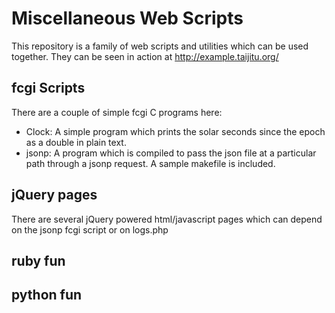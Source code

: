 Miscellaneous Web Scripts
================================

This repository is a family of web scripts and utilities which can be used together. They can be seen in action at http://example.taijitu.org/

fcgi Scripts
-------------------------

There are a couple of simple fcgi C programs here:

* Clock: A simple program which prints the solar seconds since the epoch as a double in plain text.
* jsonp: A program which is compiled to pass the json file at a particular path through a jsonp request. A sample makefile is included.

jQuery pages
-------------------------

There are several jQuery powered html/javascript pages which can depend on the jsonp fcgi script or on logs.php

ruby fun
-------------------------

python fun
-------------------------
